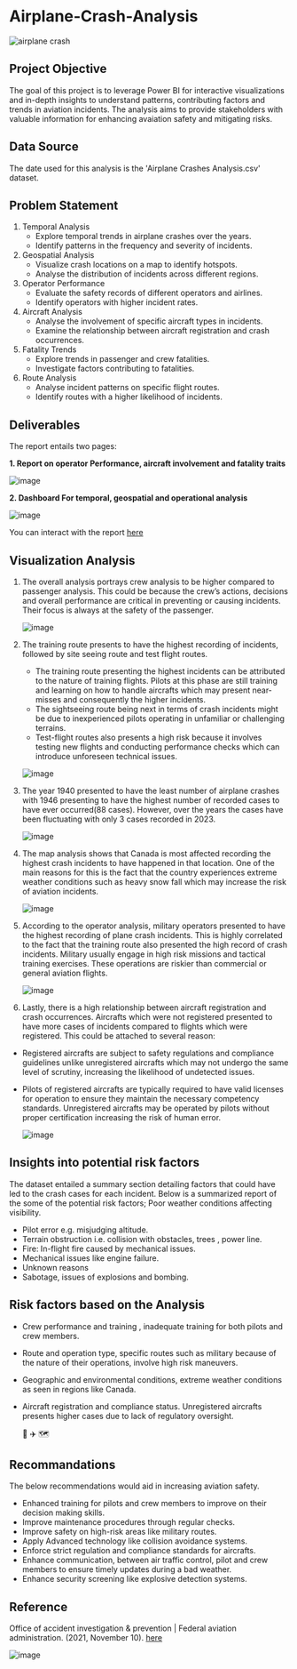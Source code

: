 # Airplane-Crash-Analysis
![airplane crash](https://github.com/Winnykinyumu/Airplane-Crash-Analysis/assets/124139386/d79280dc-0876-4d0a-afcb-658ecc9e3fb9)

## Project Objective
The goal of this project is to leverage Power BI for interactive visualizations and in-depth insights to understand patterns, contributing factors and trends in aviation incidents. The analysis aims to provide stakeholders with valuable information for enhancing avaiation safety and mitigating risks.

## Data Source

The date used for this analysis is the 'Airplane Crashes Analysis.csv' dataset.


## Problem Statement
1. Temporal Analysis
   - Explore temporal trends in airplane crashes over the years.
   - Identify patterns in the frequency and severity of incidents.
2. Geospatial Analysis
   - Visualize crash locations on a map to identify hotspots.
   - Analyse the distribution of incidents across different regions.
3. Operator Performance
   - Evaluate the safety records of different operators and airlines.
   - Identify operators with higher incident rates.
4. Aircraft Analysis
   - Analyse the involvement of specific aircraft types in incidents.
   - Examine the relationship between aircraft registration and crash occurrences.
5.  Fatality Trends
    - Explore trends in passenger and crew fatalities.
    - Investigate factors contributing to fatalities.
6. Route Analysis
    - Analyse incident patterns on specific flight routes.
    - Identify routes with a higher likelihood of incidents.
      
## Deliverables

The report entails two pages:

**1. Report on operator Performance, aircraft involvement and fatality traits**

![image](https://github.com/Winnykinyumu/Airplane-Crash-Analysis/assets/124139386/3d3cdac3-3915-4477-b7f2-49eca34ba08c)

**2. Dashboard For temporal, geospatial and operational analysis**

![image](https://github.com/Winnykinyumu/Airplane-Crash-Analysis/assets/124139386/b4479be8-1d89-4ee1-9458-4a93c0222431)

You can interact with the report [here](https://www.microsoft.com/en-us/power-platform/products/power-bi/downloads)

## Visualization Analysis
1. The overall analysis portrays crew analysis to be higher compared to passenger analysis. This could be because the crew’s actions, decisions and overall performance are critical in preventing or causing incidents. Their focus is always at the safety of the passenger.

    ![image](https://github.com/Winnykinyumu/Airplane-Crash-Analysis/assets/124139386/a06f0513-75c9-485c-ad07-81edd233fc0e)

2. The training route presents to have the highest recording of incidents, followed by site seeing route and test flight routes.
   - The training route presenting the highest incidents can be attributed to the nature of training flights. Pilots at this phase are still training and learning on how to handle             aircrafts which may present near-misses and consequently the higher incidents.
   - The sightseeing route being next in terms of crash incidents might be due to inexperienced pilots operating in unfamiliar or challenging terrains.
   - Test-flight routes also presents a high risk because it involves testing new flights and conducting performance checks which can introduce unforeseen technical issues.
  
    ![image](https://github.com/Winnykinyumu/Airplane-Crash-Analysis/assets/124139386/94f71980-8cda-4da2-ba74-c826ecd9b16a)
     
3. The year 1940 presented to have the least number of airplane crashes with 1946 presenting to have the highest number of recorded cases to have ever occurred(88 cases). However, over      the years the cases have been fluctuating with only 3 cases recorded in 2023.

   ![image](https://github.com/Winnykinyumu/Airplane-Crash-Analysis/assets/124139386/cd342680-901e-425a-9285-1d4cae497076)

4. The map analysis shows that Canada is most affected recording the highest crash incidents to have happened in that location. One of the main reasons for this is the fact that the         country experiences extreme weather conditions such as heavy snow fall which may increase the risk of aviation incidents.

   ![image](https://github.com/Winnykinyumu/Airplane-Crash-Analysis/assets/124139386/fbf8bd1f-b44a-481f-9415-d1c85d031f97)

5. According to the operator analysis, military operators presented to have the highest recording of plane crash incidents. This is highly correlated to the fact that the training route     also presented the high record of crash incidents. Military usually engage in high risk missions and tactical training exercises. These operations are riskier than commercial or          general aviation flights.

   ![image](https://github.com/Winnykinyumu/Airplane-Crash-Analysis/assets/124139386/9fd17d9e-ad46-4efe-8443-ec9f67fad94f)

6.  Lastly, there is a high relationship between aircraft registration and crash occurrences. Aircrafts which were not registered presented to have more cases of incidents compared to flights which were registered. This could be attached to several reason:
   - Registered aircrafts are subject to safety regulations and compliance guidelines unlike unregistered aircrafts which may not undergo the same level of scrutiny, increasing the likelihood of undetected issues.
   - Pilots of registered aircrafts are typically required to have valid licenses for operation to ensure they maintain the necessary competency standards. Unregistered aircrafts may be operated by pilots without proper certification increasing the risk of human error.

      ![image](https://github.com/Winnykinyumu/Airplane-Crash-Analysis/assets/124139386/12934d1d-1fd6-4dc9-949f-41fd9d2f0a31)

## Insights into potential risk factors 
The dataset entailed a summary section detailing factors that could have led to the crash cases for each incident. Below is a summarized report of the some of the potential risk factors;
Poor weather conditions affecting visibility.
- Pilot error e.g. misjudging altitude.
- Terrain obstruction i.e. collision with obstacles, trees , power line.
- Fire: In-flight fire caused by mechanical issues.
- Mechanical issues like engine failure.
- Unknown reasons
- Sabotage, issues of explosions and bombing.

## Risk factors based on the Analysis
- Crew performance and training , inadequate training for both pilots and crew members.
- Route and operation type, specific routes such as military because of the nature of their operations, involve high risk maneuvers.
- Geographic and environmental conditions, extreme weather conditions as seen in regions like Canada.
- Aircraft registration and compliance status. Unregistered aircrafts presents higher cases due to lack of regulatory oversight.

  💢 ✈️  🗺️

## Recommandations
The below recommendations would aid in increasing aviation safety.
- Enhanced training for pilots and crew members to improve on their decision making skills.
- Improve maintenance procedures through regular checks.
- Improve safety on high-risk areas like military routes.
- Apply Advanced technology like collision avoidance systems.
- Enforce strict regulation and compliance standards for aircrafts.
- Enhance communication, between air traffic control, pilot and crew members to ensure timely updates during a bad weather.
- Enhance security screening like explosive detection systems.

## Reference

  Office of accident investigation & prevention | Federal aviation administration. (2021, November 10). [here](https://www.faa.gov/about/office_org/headquarters_offices/avs/offices/avp)
  

   ![image](https://github.com/Winnykinyumu/Airplane-Crash-Analysis/assets/124139386/d6790f1e-17fe-4bbd-b3e3-3f28cf997aa0)

  
























